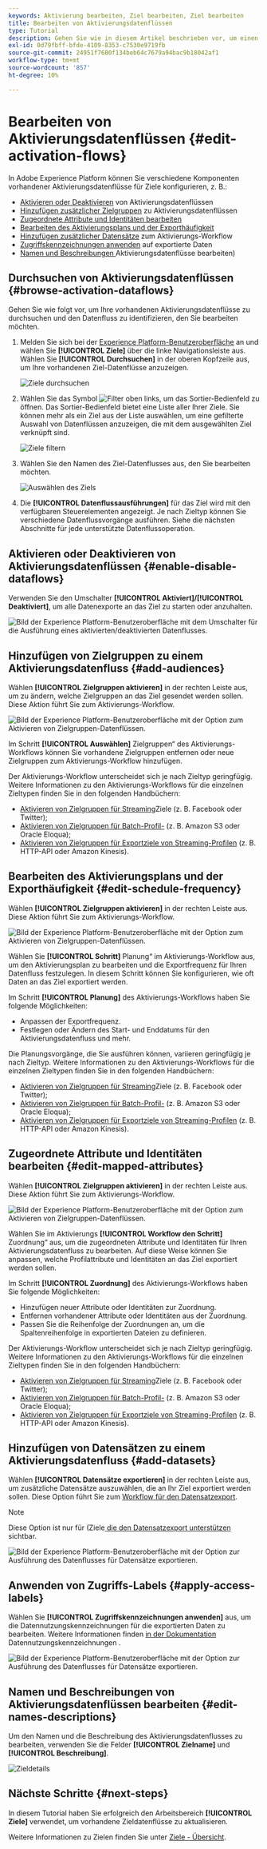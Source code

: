 ```yaml
---
keywords: Aktivierung bearbeiten, Ziel bearbeiten, Ziel bearbeiten
title: Bearbeiten von Aktivierungsdatenflüssen
type: Tutorial
description: Gehen Sie wie in diesem Artikel beschrieben vor, um einen vorhandenen Aktivierungsdatenfluss in Adobe Experience Platform zu bearbeiten.
exl-id: 0d79fbff-bfde-4109-8353-c7530e9719fb
source-git-commit: 24951f7680f134beb64c7679a94bac9b18042af1
workflow-type: tm+mt
source-wordcount: '857'
ht-degree: 10%

---
```


# Bearbeiten von Aktivierungsdatenflüssen {#edit-activation-flows}

In Adobe Experience Platform können Sie verschiedene Komponenten vorhandener Aktivierungsdatenflüsse für Ziele konfigurieren, z. B.:

* [Aktivieren oder Deaktivieren](#enable-disable-dataflows) von Aktivierungsdatenflüssen
* [Hinzufügen zusätzlicher Zielgruppen](#add-audiences) zu Aktivierungsdatenflüssen
* [Zugeordnete Attribute und Identitäten bearbeiten](#edit-mapped-attributes)
* [Bearbeiten des Aktivierungsplans und der Exporthäufigkeit](#edit-schedule-frequency)
* [Hinzufügen zusätzlicher Datensätze](#add-datasets) zum Aktivierungs-Workflow
* [Zugriffskennzeichnungen anwenden](#apply-access-labels) auf exportierte Daten
* [Namen und Beschreibungen ](#edit-names-descriptions) Aktivierungsdatenflüsse bearbeiten)

## Durchsuchen von Aktivierungsdatenflüssen {#browse-activation-dataflows}

Gehen Sie wie folgt vor, um Ihre vorhandenen Aktivierungsdatenflüsse zu durchsuchen und den Datenfluss zu identifizieren, den Sie bearbeiten möchten.

1. Melden Sie sich bei der [Experience Platform-Benutzeroberfläche](https://platform.adobe.com/) an und wählen Sie **[!UICONTROL Ziele]** über die linke Navigationsleiste aus. Wählen Sie **[!UICONTROL Durchsuchen]** in der oberen Kopfzeile aus, um Ihre vorhandenen Ziel-Datenflüsse anzuzeigen.

   ![Ziele durchsuchen](../assets/ui/edit-activation/browse-destinations.png)

2. Wählen Sie das Symbol ![Filter](../../images/icons/filter.png) oben links, um das Sortier-Bedienfeld zu öffnen. Das Sortier-Bedienfeld bietet eine Liste aller Ihrer Ziele. Sie können mehr als ein Ziel aus der Liste auswählen, um eine gefilterte Auswahl von Datenflüssen anzuzeigen, die mit dem ausgewählten Ziel verknüpft sind.

   ![Ziele filtern](../assets/ui/edit-activation/filter-destinations.png)

3. Wählen Sie den Namen des Ziel-Datenflusses aus, den Sie bearbeiten möchten.

   ![Auswählen des Ziels](../assets/ui/edit-activation/destination-select.png)

4. Die **[!UICONTROL Datenflussausführungen]** für das Ziel wird mit den verfügbaren Steuerelementen angezeigt. Je nach Zieltyp können Sie verschiedene Datenflussvorgänge ausführen. Siehe die nächsten Abschnitte für jede unterstützte Datenflussoperation.

## Aktivieren oder Deaktivieren von Aktivierungsdatenflüssen {#enable-disable-dataflows}

Verwenden Sie den Umschalter **[!UICONTROL Aktiviert]/[!UICONTROL Deaktiviert]**, um alle Datenexporte an das Ziel zu starten oder anzuhalten.

![Bild der Experience Platform-Benutzeroberfläche mit dem Umschalter für die Ausführung eines aktivierten/deaktivierten Datenflusses.](../assets/ui/edit-activation/enable-toggle.png)

## Hinzufügen von Zielgruppen zu einem Aktivierungsdatenfluss {#add-audiences}

Wählen **[!UICONTROL Zielgruppen aktivieren]** in der rechten Leiste aus, um zu ändern, welche Zielgruppen an das Ziel gesendet werden sollen. Diese Aktion führt Sie zum Aktivierungs-Workflow.

![Bild der Experience Platform-Benutzeroberfläche mit der Option zum Aktivieren von Zielgruppen-Datenflüssen.](../assets/ui/edit-activation/activate-audiences.png)

Im Schritt **[!UICONTROL Auswählen]** Zielgruppen“ des Aktivierungs-Workflows können Sie vorhandene Zielgruppen entfernen oder neue Zielgruppen zum Aktivierungs-Workflow hinzufügen.

Der Aktivierungs-Workflow unterscheidet sich je nach Zieltyp geringfügig. Weitere Informationen zu den Aktivierungs-Workflows für die einzelnen Zieltypen finden Sie in den folgenden Handbüchern:

* [Aktivieren von Zielgruppen für Streaming](./activate-segment-streaming-destinations.md)Ziele (z. B. Facebook oder Twitter);
* [Aktivieren von Zielgruppen für Batch-Profil-](./activate-batch-profile-destinations.md) (z. B. Amazon S3 oder Oracle Eloqua);
* [Aktivieren von Zielgruppen für Exportziele von Streaming-Profilen](./activate-streaming-profile-destinations.md) (z. B. HTTP-API oder Amazon Kinesis).

## Bearbeiten des Aktivierungsplans und der Exporthäufigkeit {#edit-schedule-frequency}

Wählen **[!UICONTROL Zielgruppen aktivieren]** in der rechten Leiste aus. Diese Aktion führt Sie zum Aktivierungs-Workflow.

![Bild der Experience Platform-Benutzeroberfläche mit der Option zum Aktivieren von Zielgruppen-Datenflüssen.](../assets/ui/edit-activation/activate-audiences.png)

Wählen Sie **[!UICONTROL Schritt]** Planung“ im Aktivierungs-Workflow aus, um den Aktivierungsplan zu bearbeiten und die Exportfrequenz für Ihren Datenfluss festzulegen. In diesem Schritt können Sie konfigurieren, wie oft Daten an das Ziel exportiert werden.

Im Schritt **[!UICONTROL Planung]** des Aktivierungs-Workflows haben Sie folgende Möglichkeiten:
* Anpassen der Exportfrequenz.
* Festlegen oder Ändern des Start- und Enddatums für den Aktivierungsdatenfluss und mehr.

Die Planungsvorgänge, die Sie ausführen können, variieren geringfügig je nach Zieltyp. Weitere Informationen zu den Aktivierungs-Workflows für die einzelnen Zieltypen finden Sie in den folgenden Handbüchern:

* [Aktivieren von Zielgruppen für Streaming](./activate-segment-streaming-destinations.md)Ziele (z. B. Facebook oder Twitter);
* [Aktivieren von Zielgruppen für Batch-Profil-](./activate-batch-profile-destinations.md) (z. B. Amazon S3 oder Oracle Eloqua);
* [Aktivieren von Zielgruppen für Exportziele von Streaming-Profilen](./activate-streaming-profile-destinations.md) (z. B. HTTP-API oder Amazon Kinesis).

## Zugeordnete Attribute und Identitäten bearbeiten {#edit-mapped-attributes}

Wählen **[!UICONTROL Zielgruppen aktivieren]** in der rechten Leiste aus. Diese Aktion führt Sie zum Aktivierungs-Workflow.

![Bild der Experience Platform-Benutzeroberfläche mit der Option zum Aktivieren von Zielgruppen-Datenflüssen.](../assets/ui/edit-activation/activate-audiences.png)

Wählen Sie im Aktivierungs **[!UICONTROL Workflow den Schritt]** Zuordnung“ aus, um die zugeordneten Attribute und Identitäten für Ihren Aktivierungsdatenfluss zu bearbeiten. Auf diese Weise können Sie anpassen, welche Profilattribute und Identitäten an das Ziel exportiert werden sollen.

Im Schritt **[!UICONTROL Zuordnung]** des Aktivierungs-Workflows haben Sie folgende Möglichkeiten:

* Hinzufügen neuer Attribute oder Identitäten zur Zuordnung.
* Entfernen vorhandener Attribute oder Identitäten aus der Zuordnung.
* Passen Sie die Reihenfolge der Zuordnungen an, um die Spaltenreihenfolge in exportierten Dateien zu definieren.

Der Aktivierungs-Workflow unterscheidet sich je nach Zieltyp geringfügig. Weitere Informationen zu den Aktivierungs-Workflows für die einzelnen Zieltypen finden Sie in den folgenden Handbüchern:

* [Aktivieren von Zielgruppen für Streaming](./activate-segment-streaming-destinations.md)Ziele (z. B. Facebook oder Twitter);
* [Aktivieren von Zielgruppen für Batch-Profil-](./activate-batch-profile-destinations.md) (z. B. Amazon S3 oder Oracle Eloqua);
* [Aktivieren von Zielgruppen für Exportziele von Streaming-Profilen](./activate-streaming-profile-destinations.md) (z. B. HTTP-API oder Amazon Kinesis).

## Hinzufügen von Datensätzen zu einem Aktivierungsdatenfluss {#add-datasets}

Wählen **[!UICONTROL Datensätze exportieren]** in der rechten Leiste aus, um zusätzliche Datensätze auszuwählen, die an Ihr Ziel exportiert werden sollen. Diese Option führt Sie zum [Workflow für den Datensatzexport](export-datasets.md).

>[!NOTE]
>
>Diese Option ist nur für (Ziele[ die den Datensatzexport unterstützen](export-datasets.md#supported-destinations) sichtbar.

![Bild der Experience Platform-Benutzeroberfläche mit der Option zur Ausführung des Datenflusses für Datensätze exportieren.](../assets/ui/edit-activation/export-datasets.png)

## Anwenden von Zugriffs-Labels {#apply-access-labels}

Wählen Sie **[!UICONTROL Zugriffskennzeichnungen anwenden]** aus, um die Datennutzungskennzeichnungen für die exportierten Daten zu bearbeiten. Weitere Informationen finden [ in der Dokumentation ](../../data-governance/labels/overview.md) Datennutzungskennzeichnungen .

![Bild der Experience Platform-Benutzeroberfläche mit der Option zur Ausführung des Datenflusses für Datensätze exportieren.](../assets/ui/edit-activation/apply-access-labels.png)

## Namen und Beschreibungen von Aktivierungsdatenflüssen bearbeiten {#edit-names-descriptions}

Um den Namen und die Beschreibung des Aktivierungsdatenflusses zu bearbeiten, verwenden Sie die Felder **[!UICONTROL Zielname]** und **[!UICONTROL Beschreibung]**.

![Zieldetails](../assets/ui/edit-activation/edit-destination-name-description.png)

## Nächste Schritte {#next-steps}

In diesem Tutorial haben Sie erfolgreich den Arbeitsbereich **[!UICONTROL Ziele]** verwendet, um vorhandene Zieldatenflüsse zu aktualisieren.

Weitere Informationen zu Zielen finden Sie unter [Ziele - Übersicht](../catalog/overview.md).
